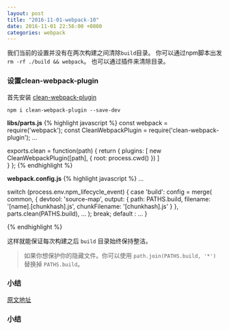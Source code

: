 ```yaml
---
layout: post
title: "2016-11-01-webpack-10"
date: 2016-11-01 22:56:00 +0800
categories: webpack
---
```


我们当前的设置并没有在两次构建之间清除`build`目录。
你可以通过npm脚本出发`rm -rf ./build && webpack`。
也可以通过插件来清除目录。

### 设置clean-webpack-plugin
首先安装 [clean-webpack-plugin](https://www.npmjs.com/package/clean-webpack-plugin)

`npm i clean-webpack-plugin --save-dev`

**libs/parts.js**
{% highlight javascript %}
const webpack = require('webpack');
const CleanWebpackPlugin = require('clean-webpack-plugin');
...

exports.clean = function(path) {
    return {
        plugins: [
            new CleanWebpackPlugin([path], {
                root: process.cwd()
            })
        ]      
    }
};
{% endhighlight %}

**webpack.config.js**
{% highlight javascript %}
...

switch (process.env.npm_lifecycle_event) {
    case 'build':
        config = merge(
            common,
            {
                devtool: 'source-map',
                output: {
                    path: PATHS.build,
                    filename: '[name].[chunkhash].js',
                    chunkFilename: '[chunkhash].js'
                }
            },
            parts.clean(PATHS.build),
            ...
        );
        break;
    default :
        ...
}


{% endhighlight %}

这样就能保证每次构建之后 `build` 目录始终保持整洁。

> 如果你想保护你的隐藏文件。你可以使用 `path.join(PATHS.build, '*')` 替换掉 `PATHS.build`。

### 小结

[原文地址](http://survivejs.com/webpack/building-with-webpack/cleaning-build/)

### 小结
